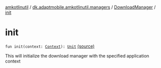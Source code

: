 [amkotlinutil](../../index.md) / [dk.adaptmobile.amkotlinutil.managers](../index.md) / [DownloadManager](index.md) / [init](./init.md)

# init

`fun init(context: `[`Context`](https://developer.android.com/reference/android/content/Context.html)`): `[`Unit`](https://kotlinlang.org/api/latest/jvm/stdlib/kotlin/-unit/index.html) [(source)](https://github.com/adaptmobile-organization/amkotlinutil/tree/master/amkotlinutil/amkotlinutil/src/main/java/dk/adaptmobile/amkotlinutil/managers/DownloadManager.kt#L26)

This will initialize the download manager with the specified
application context


